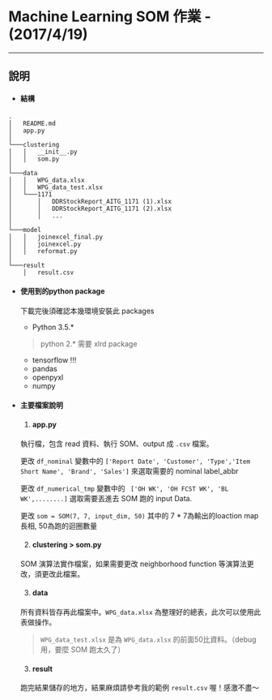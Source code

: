 # Machine Learning SOM 作業 - (2017/4/19)
------
## 說明
* #### 結構

```
.
│   README.md
│   app.py   
│
└───clustering
│   │   __init__.py
│   │   som.py
│   
└───data
│   │   WPG_data.xlsx
│   │   WPG_data_test.xlsx
│   └───1171
│       │   DDRStockReport_AITG_1171 (1).xlsx
│       │   DDRStockReport_AITG_1171 (2).xlsx
│       │   ...
│   
└───model
│   │   joinexcel_final.py
│   │   joinexcel.py
│   │   reformat.py
│   
└───result
    │   result.csv

```

* #### 使用到的python package
    下載完後須確認本幾環境安裝此 packages
    * Python 3.5.*

    > python 2.* 需要 xlrd package

    * tensorflow !!!
    * pandas
    * openpyxl
    * numpy

* #### 主要檔案說明

    1. #### app.py

    執行檔，包含 read 資料、執行 SOM、output 成 `.csv` 檔案。

    更改 `df_nominal` 變數中的 `['Report Date', 'Customer', 'Type','Item Short Name', 'Brand', 'Sales']` 來選取需要的 nominal label_abbr

    更改 `df_numerical_tmp` 變數中的 ` ['OH WK', 'OH FCST WK', 'BL WK',........]` 選取需要丟進去 SOM 跑的 input Data.

    更改 `som = SOM(7, 7, input_dim, 50)` 其中的 7 * 7為輸出的loaction map 長相, 50為跑的迴圈數量

    2.  #### clustering > som.py

    SOM 演算法實作檔案，如果需要更改 neighborhood function 等演算法更改，須更改此檔案。

    3. #### data

    所有資料皆存再此檔案中。`WPG_data.xlsx` 為整理好的總表，此次可以使用此表做操作。

    > `WPG_data_test.xlsx` 是為 `WPG_data.xlsx` 的前面50比資料。（debug用，要麼 SOM 跑太久了）

    3. #### result

    跑完結果儲存的地方，結果麻煩請參考我的範例 `result.csv` 喔！感激不盡～
